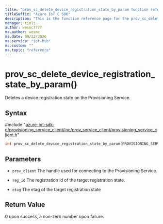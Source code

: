 ```yaml
---                             
title: "prov_sc_delete_device_registration_state_by_param function reference | Microsoft Docs" 
titleSuffix: "Azure IoT C SDK"            
description: "This is the function reference page for the prov_sc_delete_device_registration_state_by_param() function in the Azure IoT C SDK. This SDK is used with Azure IoT Hub and Azure IoT Hub Device Provisioning Service"            
manager: timlt                 
author: wesmc7777              
ms.author: wesmc               
ms.date: 09/23/2020                    
ms.service: "iot-hub"             
ms.custom: ""                
ms.topic: "reference"        
---                            
```


# prov_sc_delete_device_registration_state_by_param()

Deletes a device registration state on the Provisioning Service.

## Syntax

\#include "[azure-iot-sdk-c/provisioning_service_client/inc/prov_service_client/provisioning_service_client.h](../provisioning-service-client-h.md)"  
```C
int prov_sc_delete_device_registration_state_by_param(PROVISIONING_SERVICE_CLIENT_HANDLE  MU_IFCOMMA2);
```

## Parameters
* `prov_client` The handle used for connecting to the Provisioning Service. 

* `reg_id` The registration id of the target registration state. 

* `etag` The etag of the target registration state

## Return Value
0 upon success, a non-zero number upon failure.

